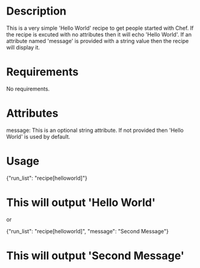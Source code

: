 Description
===========
This is a very simple 'Hello World' recipe to get people started with Chef.
If the recipe is excuted with no attributes then it will echo 'Hello World'.
If an attribute named 'message' is provided with a string value then the
recipe will display it.

Requirements
============
No requirements.

Attributes
==========
message: This is an optional string attribute. If not provided then 
         'Hello World' is used by default.

Usage
=====
{"run_list": "recipe[helloworld]"}
# This will output 'Hello World'

or 

{"run_list": "recipe[helloworld]",
 "message": "Second Message"}
# This will output 'Second Message'
